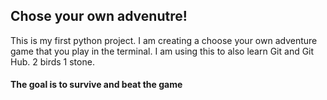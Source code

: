 ## Chose your own advenutre!

This is my first python project. I am creating a choose your own adventure game that you play in the terminal. I am using this to also learn Git and Git Hub. 2 birds 1 stone.

#### The goal is to survive and beat the game
